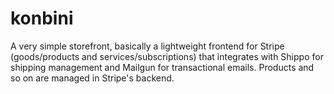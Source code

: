 # konbini

A very simple storefront, basically a lightweight frontend for Stripe (goods/products and services/subscriptions) that integrates with Shippo for shipping management and Mailgun for transactional emails. Products and so on are managed in Stripe's backend.